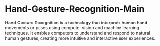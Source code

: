 # Hand-Gesture-Recognition-Main
Hand Gesture Recognition is a technology that interprets human hand movements or poses using computer vision and machine learning techniques. It enables computers to understand and respond to natural human gestures, creating more intuitive and interactive user experiences.
